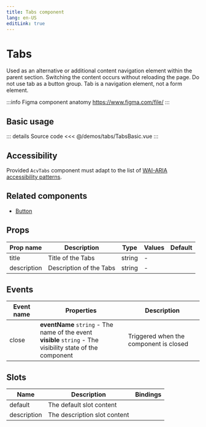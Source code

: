 ```yaml
---
title: Tabs component
lang: en-US
editLink: true
---
```


# Tabs

Used as an alternative or additional content navigation element within the parent section.
Switching the content occurs without reloading the page.
Do not use tab as a button group.
Tab is a navigation element, not a form element.

:::info Figma component anatomy
https://www.figma.com/file/
:::

## Basic usage

<TabsBasic />

::: details Source code
<<< @/demos/tabs/TabsBasic.vue
:::

## Accessibility

Provided `AcvTabs` component must adapt to the list of
[WAI-ARIA accessibility patterns](https://www.w3.org/WAI/ARIA/apg/patterns/tabs/).

## Related components

- [Button](/components/button/button.doc)

## Props

| Prop name   | Description             | Type   | Values | Default |
| ----------- | ----------------------- | ------ | ------ | ------- |
| title       | Title of the Tabs       | string | -      |         |
| description | Description of the Tabs | string | -      |         |

## Events

| Event name | Properties                                                                                                      | Description                            |
| ---------- | --------------------------------------------------------------------------------------------------------------- | -------------------------------------- |
| close      | **eventName** `string` - The name of the event<br/>**visible** `string` - The visibility state of the component | Triggered when the component is closed |

## Slots

| Name        | Description                  | Bindings |
| ----------- | ---------------------------- | -------- |
| default     | The default slot content     |          |
| description | The description slot content |          |
